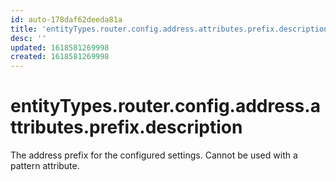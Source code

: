 ```yaml
---
id: auto-178daf62deeda81a
title: 'entityTypes.router.config.address.attributes.prefix.description'
desc: ''
updated: 1618581269998
created: 1618581269998
---
```

# entityTypes.router.config.address.attributes.prefix.description

The address prefix for the configured settings. Cannot be used with a pattern attribute.